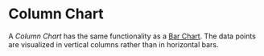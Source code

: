 # Column Chart

A *Column Chart* has the same functionality as a [Bar Chart](bar-chart.md).
The data points are visualized in vertical columns rather than in horizontal bars.